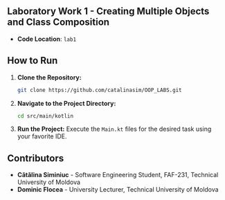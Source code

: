 ## Laboratory Work 1 - Creating Multiple Objects and Class Composition

- **Code Location**: `lab1`

## How to Run

1. **Clone the Repository:**
   ```bash
   git clone https://github.com/catalinasim/OOP_LABS.git
   ```

2. **Navigate to the Project Directory:**
   ```bash
   cd src/main/kotlin
   ```

3. **Run the Project:** Execute the `Main.kt` files for the desired task using your favorite IDE.

## Contributors

- **Cătălina Siminiuc** - Software Engineering Student, FAF-231, Technical University of Moldova
- **Dominic Flocea** - University Lecturer, Technical University of Moldova

